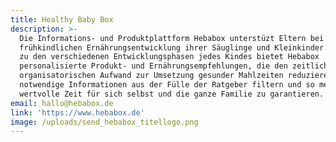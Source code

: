```yaml
---
title: Healthy Baby Box
description: >-
  Die Informations- und Produktplattform Hebabox unterstüzt Eltern bei der
  frühkindlichen Ernährungsentwicklung ihrer Säuglinge und Kleinkinder. Passend
  zu den verschiedenen Entwicklungsphasen jedes Kindes bietet Hebabox
  personalisierte Produkt- und Ernährungsempfehlungen, die den zeitlichen und
  organisatorischen Aufwand zur Umsetzung gesunder Mahlzeiten reduzieren,
  notwendige Informationen aus der Fülle der Ratgeber filtern und so mehr
  wertvolle Zeit für sich selbst und die ganze Familie zu garantieren.
email: hallo@hebabox.de
link: 'https://www.hebabox.de'
image: /uploads/send_hebabox_titellogo.png
---
```


